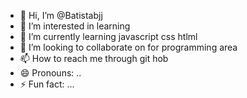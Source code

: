 - 👋 Hi, I’m @Batistabjj
- 👀 I’m interested in learning
- 🌱 I’m currently learning javascript css htlml
- 💞️ I’m looking to collaborate on for programming area
- 📫 How to reach me through git hob
- 😄 Pronouns: ..
- ⚡ Fun fact: ...

<!---
Batistabjj/Batistabjj is a ✨ special ✨ repository because its `README.md` (this file) appears on your GitHub profile.
You can click the Preview link to take a look at your changes.
--->

